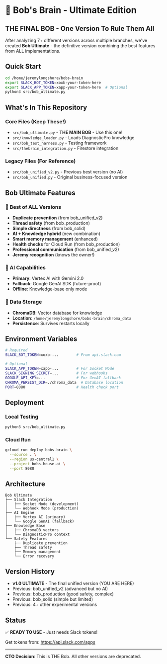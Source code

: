 # 🤖 Bob's Brain - Ultimate Edition

## THE FINAL BOB - One Version To Rule Them All

After analyzing 7+ different versions across multiple branches, we've created **Bob Ultimate** - the definitive version combining the best features from ALL implementations.

## Quick Start

```bash
cd /home/jeremylongshore/bobs-brain
export SLACK_BOT_TOKEN=xoxb-your-token-here
export SLACK_APP_TOKEN=xapp-your-token-here  # Optional
python3 src/bob_ultimate.py
```

## What's In This Repository

### Core Files (Keep These!)
- `src/bob_ultimate.py` - **THE MAIN BOB** - Use this one!
- `src/knowledge_loader.py` - Loads DiagnosticPro knowledge
- `src/bob_test_harness.py` - Testing framework
- `src/thebrain_integration.py` - Firestore integration

### Legacy Files (For Reference)
- `src/bob_unified_v2.py` - Previous best version (no AI)
- `src/bob_unified.py` - Original business-focused version

## Bob Ultimate Features

### 🎯 Best of ALL Versions
- **Duplicate prevention** (from bob_unified_v2)
- **Thread safety** (from bob_production)
- **Simple directness** (from bob_solid)
- **AI + Knowledge hybrid** (new combination)
- **Smart memory management** (enhanced)
- **Health checks** for Cloud Run (from bob_production)
- **Professional communication** (from bob_unified_v2)
- **Jeremy recognition** (knows the owner!)

### 🤖 AI Capabilities
- **Primary**: Vertex AI with Gemini 2.0
- **Fallback**: Google GenAI SDK (future-proof)
- **Offline**: Knowledge-base only mode

### 💾 Data Storage
- **ChromaDB**: Vector database for knowledge
- **Location**: `/home/jeremylongshore/bobs-brain/chroma_data`
- **Persistence**: Survives restarts locally

## Environment Variables

```bash
# Required
SLACK_BOT_TOKEN=xoxb-...        # From api.slack.com

# Optional
SLACK_APP_TOKEN=xapp-...        # For Socket Mode
SLACK_SIGNING_SECRET=...        # For webhooks
GOOGLE_API_KEY=...              # For GenAI fallback
CHROMA_PERSIST_DIR=./chroma_data  # Database location
PORT=8080                       # Health check port
```

## Deployment

### Local Testing
```bash
python3 src/bob_ultimate.py
```

### Cloud Run
```bash
gcloud run deploy bobs-brain \
  --source . \
  --region us-central1 \
  --project bobs-house-ai \
  --port 8080
```

## Architecture

```
Bob Ultimate
├── Slack Integration
│   ├── Socket Mode (development)
│   └── Webhook Mode (production)
├── AI Engine
│   ├── Vertex AI (primary)
│   └── Google GenAI (fallback)
├── Knowledge Base
│   ├── ChromaDB vectors
│   └── DiagnosticPro context
└── Safety Features
    ├── Duplicate prevention
    ├── Thread safety
    ├── Memory management
    └── Error recovery
```

## Version History

- **v1.0 ULTIMATE** - The final unified version (YOU ARE HERE)
- Previous: bob_unified_v2 (advanced but no AI)
- Previous: bob_production (good safety, complex)
- Previous: bob_solid (simple but limited)
- Previous: 4+ other experimental versions

## Status

✅ **READY TO USE** - Just needs Slack tokens!

Get tokens from: https://api.slack.com/apps

---

**CTO Decision**: This is THE Bob. All other versions are deprecated.